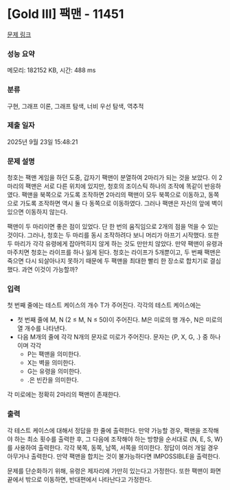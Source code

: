 # [Gold III] 팩맨 - 11451 

[문제 링크](https://www.acmicpc.net/problem/11451) 

### 성능 요약

메모리: 182152 KB, 시간: 488 ms

### 분류

구현, 그래프 이론, 그래프 탐색, 너비 우선 탐색, 역추적

### 제출 일자

2025년 9월 23일 15:48:21

### 문제 설명

<p>청호는 팩맨 게임을 하던 도중, 갑자기 팩맨이 분열하여 2마리가 되는 것을 보았다. 이 2마리의 팩맨은 서로 다른 위치에 있지만, 청호의 조이스틱 하나의 조작에 똑같이 반응하였다. 팩맨을 북쪽으로 가도록 조작하면 2마리의 팩맨이 모두 북쪽으로 이동하고, 동쪽으로 가도록 조작하면 역시 둘 다 동쪽으로 이동하였다. 그러나 팩맨은 자신의 앞에 벽이 있으면 이동하지 않는다.</p>

<p>팩맨이 두 마리이면 좋은 점이 있었다. 단 한 번의 움직임으로 2개의 점을 먹을 수 있는 것이다. 그러나, 청호는 두 마리를 동시 조작하려다 보니 머리가 아프기 시작했다. 또한 두 마리가 각각 유령에게 잡아먹히지 않게 하는 것도 만만치 않았다. 만약 팩맨이 유령과 마주치면 청호는 라이프를 하나 잃게 된다. 청호는 라이프가 5개뿐이고, 두 번째 팩맨은 죽으면 다시 되살아나지 못하기 때문에 두 팩맨을 최대한 빨리 한 장소로 합치기로 결심했다. 과연 이것이 가능할까?</p>

### 입력 

 <p>첫 번째 줄에는 테스트 케이스의 개수 T가 주어진다. 각각의 테스트 케이스에는</p>

<ul>
	<li>첫 번째 줄에 M, N (2 ≤ M, N ≤ 50)이 주어진다. M은 미로의 행 개수, N은 미로의 열 개수를 나타낸다.</li>
	<li>다음 M개의 줄에 각각 N개의 문자로 미로가 주어진다. 문자는 {P, X, G, .} 중 하나이며 각각
	<ul>
		<li>P는 팩맨을 의미한다.</li>
		<li>X는 벽을 의미한다.</li>
		<li>G는 유령을 의미한다.</li>
		<li>.은 빈칸을 의미한다.</li>
	</ul>
	</li>
</ul>

<p>각 미로에는 정확히 2마리의 팩맨이 존재한다.</p>

### 출력 

 <p>각 테스트 케이스에 대해서 정답을 한 줄에 출력한다. 만약 가능할 경우, 팩맨을 조작해야 하는 최소 횟수를 출력한 후, 그 다음에 조작해야 하는 방향을 순서대로 {N, E, S, W}를 사용하여 출력한다. 각각 북쪽, 동쪽, 남쪽, 서쪽을 의미한다. 정답이 여러 개일 경우 아무거나 출력한다. 만약 팩맨을 합치는 것이 불가능하다면 IMPOSSIBLE을 출력한다.</p>

<p>문제를 단순화하기 위해, 유령은 제자리에 가만히 있는다고 가정한다. 또한 팩맨이 화면 끝에서 밖으로 이동하면, 반대편에서 나타난다고 가정한다.</p>

